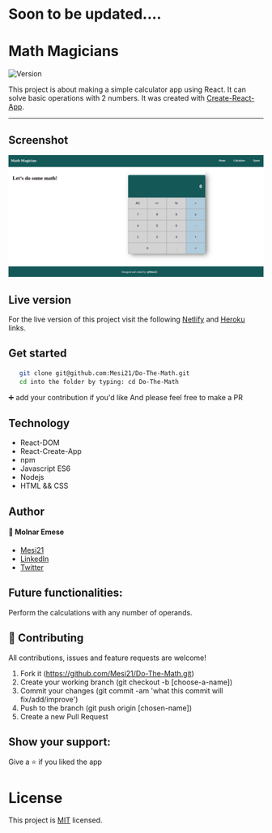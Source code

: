 # Soon to be updated....

# Math Magicians

<img alt="Version" src="https://img.shields.io/badge/version-1.0.0-blue.svg?cacheSeconds=2592000" />

This project is about making a simple calculator app using React.
It can solve basic operations with 2 numbers. 
It was created with [Create-React-App](https://github.com/facebook/create-react-app).

---

## Screenshot

![screenshot](/src/styles/screenshot1.png)

## Live version

For the live version of this project visit the following [Netlify](https://velvety-heliotrope-d0b774.netlify.app/) and [Heroku](https://do-the-math-18.herokuapp.com/) links.

## Get started

```bash
   git clone git@github.com:Mesi21/Do-The-Math.git
   cd into the folder by typing: cd Do-The-Math
```

 :heavy_plus_sign: add your contribution if you'd like
 And please feel free to make a PR

## Technology

- React-DOM
- React-Create-App
- npm
- Javascript ES6
- Nodejs
- HTML && CSS

## Author

#### :bust_in_silhouette: Molnar Emese 
  - [Mesi21](https://github.com/Mesi21)
  - [LinkedIn](https://www.linkedin.com/in/emesemesimolnar/)
  - [Twitter](https://twitter.com/buksimesi21) 

## Future functionalities:

Perform the calculations with any number of operands.

## 🤝 Contributing
All contributions, issues and feature requests are welcome!

1. Fork it (https://github.com/Mesi21/Do-The-Math.git)
2. Create your working branch (git checkout -b [choose-a-name])
3. Commit your changes (git commit -am 'what this commit will fix/add/improve')
4. Push to the branch (git push origin [chosen-name])
5. Create a new Pull Request

## Show your support:

Give a :star: if you liked the app

# License
This project is [MIT](license.txt) licensed.